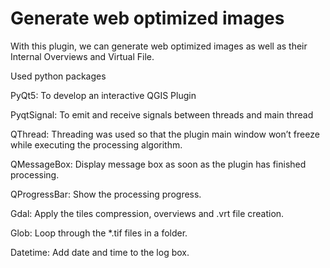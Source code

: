 # Generate web optimized images

With this plugin, we can generate web optimized images as well as their Internal Overviews and Virtual File.

Used python packages

PyQt5: To develop an interactive QGIS Plugin

PyqtSignal: To emit and receive signals between threads and main thread

QThread: Threading was used so that the plugin main window won’t freeze while executing the processing algorithm.

QMessageBox: Display message box as soon as the plugin has finished processing.

QProgressBar: Show the processing progress.

Gdal: Apply the tiles compression, overviews and .vrt file creation. 

Glob: Loop through the *.tif files in a folder.

Datetime: Add date and time to the log box.

